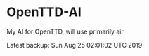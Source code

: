 # OpenTTD-AI
My AI for OpenTTD, will use primarily air

Latest backup: Sun Aug 25 02:01:02 UTC 2019
